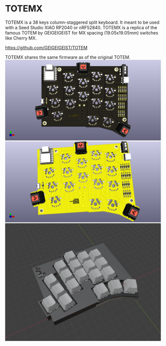 # TOTEMX
TOTEMX is a 38 keys column-staggered split keyboard. It meant to be used with a Seed Studio XIAO RP2040 or nRF52840.
TOTEMX is a replica of the famous TOTEM by GEIGEIGEIST for MX spacing (19.05x19.05mm) switches like Cherry MX.

https://github.com/GEIGEIGEIST/TOTEM

TOTEMX shares the same firmware as of the original TOTEM.
![image](./Pictures/20230702.AZHIZHINOV.TOTEMX.00.png)
![image](./Pictures/20230702.AZHIZHINOV.TOTEMX.01.png)
![image](./Pictures/20230702.AZHIZHINOV.TOTEMX.02.png)
